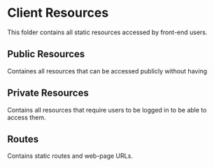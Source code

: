 # Client Resources
This folder contains all static resources accessed by front-end users.

## Public Resources
Containes all resources that can be accessed publicly without having

## Private Resources
Contains all resources that require users to be logged in to be able 
to access them.

## Routes
Contains static routes and web-page URLs. 
 
